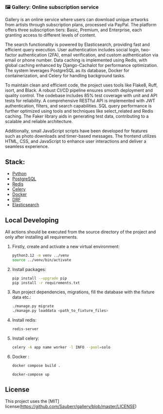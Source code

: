 ### 🖼 Gallery: Online subscription service

Gallery is an online service where users can download unique artworks from artists through subscription plans, processed via PayPal. The platform offers three subscription tiers: Basic, Premium, and Enterprise, each granting access to different levels of content.

The search functionality is powered by Elasticsearch, providing fast and efficient query execution. User authentication includes social login, two-factor authentication (2FA), email verification, and custom authentication via email or phone number. Data caching is implemented using Redis, with global caching enhanced by Django-Cachalot for performance optimization. The system leverages PostgreSQL as its database, Docker for containerization, and Celery for handling background tasks.

To maintain clean and efficient code, the project uses tools like Flake8, Ruff, isort, and Black. A robust CI/CD pipeline ensures smooth deployment and quality control. The codebase includes 85% test coverage with unit and API tests for reliability. A comprehensive RESTful API is implemented with JWT authentication, filters, and search capabilities. SQL query performance is further optimized using tools and techniques like select_related and Redis caching. The Faker library aids in generating test data, contributing to a scalable and reliable architecture.

Additionally, small JavaScript scripts have been developed for features such as photo downloads and timer-based messages. The frontend utilizes HTML, CSS, and JavaScript to enhance user interactions and deliver a seamless experience.

## Stack:

- [Python](https://www.python.org/downloads/)
- [PostgreSQL](https://www.postgresql.org/)
- [Redis](https://redis.io/)
- [Celery](https://docs.celeryq.dev/en/stable/)
- [Docker](https://www.docker.com/)
- [DRF](https://www.django-rest-framework.org/)
- [Elasticsearch](https://www.elastic.co/elasticsearch)

## Local Developing

All actions should be executed from the source directory of the project and only after installing all requirements.

1. Firstly, create and activate a new virtual environment:
   ```bash
   python3.12 -m venv ../venv
   source ../venv/bin/activate
   ```
   
2. Install packages:
   ```bash
   pip install --upgrade pip
   pip install -r requirements.txt
   ```
   
3. Run project dependencies, migrations, fill the database with the fixture data etc.:
   ```bash
   ./manage.py migrate
   ./manage.py loaddata <path_to_fixture_files> 
   ```

4. Install redis:
   ```bash
   redis-server
   ```

5. Install celery:
   ```bash
   celery -A app name worker -l INFO --pool=solo
   ```
   
6. Docker :
   ```bash
   docker compose build .
   
   docker-compose up
   ```

## License

This project uses the [MIT] license(https://github.com/Sauberr/gallery/blob/master/LICENSE)
